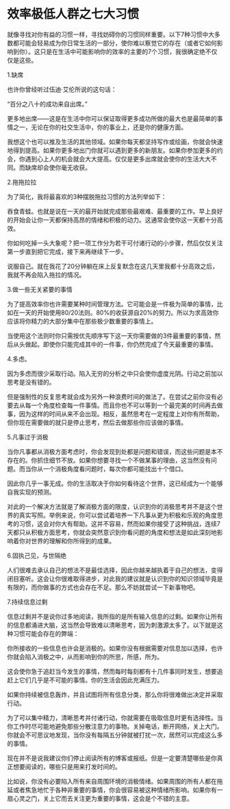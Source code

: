 # 效率极低人群之七大习惯

就像寻找对你有益的习惯一样，寻找妨碍你的习惯同样重要。以下7种习惯中大多数都可能会轻易成为你日常生活的一部分，使你难以察觉它的存在（或者它如何影响到你）。这只是在生活中可能影响你的效率的主要的7个习惯，我很确定绝不仅仅是这些。

1.缺席

也许你曾经听过伍迪·艾伦所说的这句话：

“百分之八十的成功来自出席。”

更多地出席——这是在生活中你可以保证取得更多成功所做的最大也是最简单的事情之一，无论在你的社交生活中，你的事业上，还是你的健康方面。

我想这个也可以推及生活的其他领域。如果你每天都坚持写作或绘画，你就会快速地得到提高。如果你更多地出门你就可以遇到更多的新朋友。如果你参加更多的约会，你遇到心上人的机会就会大大提高。仅仅是更多出席就会使你的生活大大不同。而缺席却会使你毫无收获。

2.拖拖拉拉

为了简化，我将最喜欢的3种摆脱拖拉习惯的方法列举如下：

吞食青蛙。也就是说在一天的最开始就完成那些最艰难、最重要的工作。早上良好的开始会让你一天都保持高昂的情绪和积极的动力。这通常会使你这一天都十分高效。

你如何吃掉一头大象呢？把一项工作分为若干可付诸行动的小步骤，然后仅仅关注第一步直到把它完成，接下来再继续下一步。

说服自己。就在我花了20分钟躺在床上反复默念在这几天里我都十分高效之后，我就不再会陷入拖拉的情况。

3.做一些无关紧要的事情

为了提高效率你也许需要某种时间管理方法。它可能会是一件极为简单的事情，比如在一天的开始使用80/20法则。80%的收获源自20%的努力。所以为求高效你应该将你精力的大部分集中在那些极少数重要的事情上。

当使用这个法则时你只需按优先顺序写下这一天你需要做的3件最重要的事情，然后从头做起。即使你只能完成其中的一件事，你仍然完成了今天最重要的事情。

4.多虑。

因为多虑而很少采取行动。陷入无穷的分析之中只会使你虚度光阴。行动之前加以思考是没有错的。

但是强制性的反复思考就会成为另外一种浪费时间的做法了。在尝试之前你没有必要去从每一个角度检查每一件事情。而且你也不可以等到一个最完美的时间再去做事，因为这样的时间从来不会出现。相反，虽然思考在一定程度上对你有所帮助，但你现在需要做的就只是停止思考，然后去做那些你应该做的事情。

5.凡事过于消极

当你凡事都从消极方面考虑时，你会发现到处都是问题和错误，而这些问题是本不存在的。你抓住细节不放。如果你想要寻找一个不做某事的理由，这当然没有问题。而当你从一个消极角度看问题时，每次你都可能找出十个借口。

因此你几乎一事无成。你的生活取决于你如何看待这个世界，这已经成为一个能够自我实现的预测。

对此的一个解决方法就是了解消极方面的限度，认识到你的消极思考并不是这个世界的真实写照。举例来说，你可以尝试着培养一下凡事从更为积极和乐观的角度思考的习惯，这会对你大有帮助。这并不容易，然而如果你接受了这种挑战，连续7天都只从积极方面思考，你就会突然意识到你看问题的角度和想法是如此深刻地影响着你对世界的理解和你所得到的成果。

6.固执己见，与世隔绝

人们很难去承认自己的想法不是最佳选择，因此你越来越执着于自己的想法，变得闭目塞听。这会让你很难取得进步，对此我的建议就是认识到你的知识领域毕竟是有限的，而你做事的方式也会存在不足。那么不妨就尝试一下新事物吧。

7.持续信息过剩

信息过剩并不是说你过多地阅读，我所指的是所有输入信息的过剩。如果你让所有的信息都涌进大脑，这当然会导致难以清晰思考，因为刺激源太多了。以下就是这种习惯可能会存在的弊端：

你所接收的一些信息也许会是消极的。如果你没有根据需要对信息加以选择，也许你就会陷入消极之中，从而影响到你的所思，所感，所为。

这会使你急于追赶当今发生的事情，然而每时每刻都有十几件事同时发生，想要追赶上它们几乎是不可能的事情。你的生活会因此充满压力。

如果你持续被信息轰炸，并且试图将所有信息分类，那么你将很难做出决定并采取行动。

为了可以集中精力，清晰思考并付诸行动，你就需要在吸取信息时更有选择性。当你工作时尽可能地避免那些分散注意力的事物。关掉电话，断开网络，关上大门。你就会不可思议地发现，当你没有每隔五分钟就被打扰一次，居然可以完成这么多的事情。

现在并不是说我建议你们停止阅读所有的博客或报纸。但是一定要清楚哪些是你真正想要阅读的，哪些只是用来打发时间的。

比如说，你没有必要陷入所有来自周围环境的消极情绪。如果周围的所有人都在拖延或者焦急地忙于各种非重要的事情，你会很容易被这种情绪所影响。如果你有一扇心灵之门，关上它而去关注更为重要的事情，这会是个不错的主意。